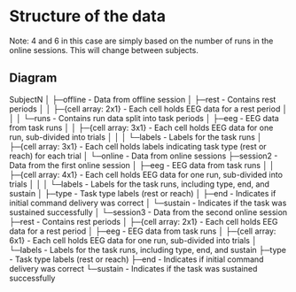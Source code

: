 # Structure of the data

Note: 4 and 6 in this case are simply based on the number of runs in the online sessions.
This will change between subjects.

## Diagram

SubjectN
│
├─offline                           - Data from offline session
│ ├─rest                            - Contains rest periods
│ │ ├─{cell array: 2x1}             - Each cell holds EEG data for a rest period
│ │
│ └─runs                            - Contains run data split into task periods
│   ├─eeg                           - EEG data from task runs
│   │ ├─{cell array: 3x1}           - Each cell holds EEG data for one run, sub-divided into trials
│   │
│   └─labels                        - Labels for the task runs
│     ├─{cell array: 3x1}           - Each cell holds labels indicating task type (rest or reach) for each trial
│
└─online                            - Data from online sessions
  ├─session2                        - Data from the first online session
  │ ├─eeg                           - EEG data from task runs
  │ │ ├─{cell array: 4x1}           - Each cell holds EEG data for one run, sub-divided into trials
  │ │
  │ └─labels                        - Labels for the task runs, including type, end, and sustain
  │   ├─type                        - Task type labels (rest or reach)
  │   ├─end                         - Indicates if initial command delivery was correct
  │   └─sustain                     - Indicates if the task was sustained successfully
  │
  └─session3                        - Data from the second online session
    ├─rest                          - Contains rest periods
    │ ├─{cell array: 2x1}           - Each cell holds EEG data for a rest period
    │
    ├─eeg                           - EEG data from task runs
    │ ├─{cell array: 6x1}           - Each cell holds EEG data for one run, sub-divided into trials
    │
    └─labels                        - Labels for the task runs, including type, end, and sustain
      ├─type                        - Task type labels (rest or reach)
      ├─end                         - Indicates if initial command delivery was correct
      └─sustain                     - Indicates if the task was sustained successfully
